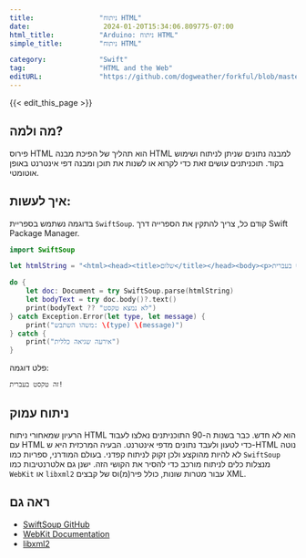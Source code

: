 ```yaml
---
title:                "ניתוח HTML"
date:                  2024-01-20T15:34:06.809775-07:00
html_title:           "Arduino: ניתוח HTML"
simple_title:         "ניתוח HTML"

category:             "Swift"
tag:                  "HTML and the Web"
editURL:              "https://github.com/dogweather/forkful/blob/master/content/he/swift/parsing-html.md"
---
```


{{< edit_this_page >}}

## מה ולמה?
פירוס HTML הוא תהליך של הפיכת מבנה HTML למבנה נתונים שניתן לניתוח ושימוש בקוד. תוכניתנים עושים זאת כדי לקרוא או לשנות את תוכן ומבנה דפי אינטרנט באופן אוטומטי.

## איך לעשות:
בדוגמה נשתמש בספריית `SwiftSoup`. קודם כל, צריך להתקין את הספרייה דרך Swift Package Manager.

```Swift
import SwiftSoup

let htmlString = "<html><head><title>שלום</title></head><body><p>זה טקסט בעברית!</p></body></html>"

do {
    let doc: Document = try SwiftSoup.parse(htmlString)
    let bodyText = try doc.body()?.text()
    print(bodyText ?? "לא נמצא טקסט")
} catch Exception.Error(let type, let message) {
    print("משהו השתבש: \(type) \(message)")
} catch {
    print("אירעה שגיאה כללית")
}
```

פלט דוגמה:
```
זה טקסט בעברית!
```

## ניתוח עמוק
הרעיון שמאחורי ניתוח HTML הוא לא חדש. כבר בשנות ה-90 התוכניתנים נאלצו לעבוד עם HTML כדי לטעון ולעבד נתונים מדפי אינטרנט. הבעיה המרכזית היא ש-HTML נוטה לא להיות מהוקצע ולכן זקוק לניתוח קפדני. בעולם המודרני, ספריות כמו `SwiftSoup` מנצלות כלים לניתוח מורכב כדי להסיר את הקושי הזה. ישנן גם אלטרנטיבות כמו `WebKit` או `libxml2` עבור מטרות שונות, כולל פיר(מ)וס של קבצים XML.

## ראה גם
- [SwiftSoup GitHub](https://github.com/scinfu/SwiftSoup)
- [WebKit Documentation](https://developer.apple.com/documentation/webkit)
- [libxml2](http://xmlsoft.org/)

